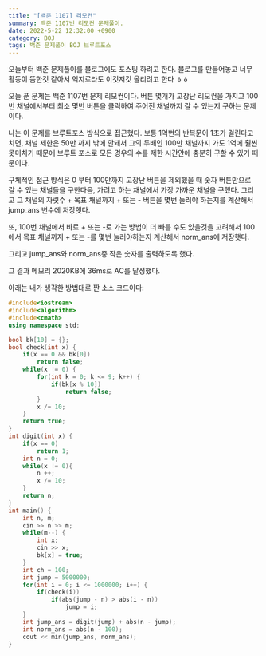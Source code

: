 ```yaml
---
title: "[백준 1107] 리모컨"
summary: 백준 1107번 리모컨 문제풀이.
date: 2022-5-22 12:32:00 +0900
category: BOJ
tags: 백준 문제풀이 BOJ 브루트포스
---
```


오늘부터 백준 문제풀이를 블로그에도 포스팅 하려고 한다.
블로그를 만들어놓고 너무 활동이 뜸한것 같아서 억지로라도 이것저것 올리려고 한다 ㅎㅎ

오늘 푼 문제는 백준 1107번 문제 리모컨이다.
버튼 몇개가 고장난 리모컨을 가지고 100번 채널에서부터 최소 몇번 버튼을 클릭하여 주어진 채널까지 갈 수 있는지 구하는 문제이다.

나는 이 문제를 브루트포스 방식으로 접근했다.
보통 1억번의 반복문이 1초가 걸린다고 치면,
채널 제한은 50만 까지 밖에 안돼서 그의 두배인 100만 채널까지 가도 1억에 훨씬 못미치기 때문에 브루트 포스로 모든 경우의 수를 제한 시간안에 충분히 구할 수 있기 때문이다.

구체적인 접근 방식은 0 부터 100만까지 고장난 버튼을 제외했을 때 숫자 버튼만으로 갈 수 있는 채널들을 구한다음, 가려고 하는 채널에서 가장 가까운 채널을 구했다.
그리고 그 채널의 자릿수 + 목표 채널까지 + 또는 - 버튼을 몇번 눌러야 하는지를 계산해서 jump_ans 변수에 저장햇다.

또, 100번 채널에서 바로 + 또는 -로 가는 방법이 더 빠를 수도 있을것을 고려해서 100에서 목표 채널까지 + 또는 -를 몇번 눌러야하는지 계산해서 norm_ans에 저장햇다.

그리고 jump_ans와 norm_ans중 작은 숫자를 출력하도록 했다.

그 결과 메모리 2020KB에 36ms로 AC를 달성했다.

아래는 내가 생각한 방법대로 짠 소스 코드이다:
```c++
#include<iostream>
#include<algorithm>
#include<cmath>
using namespace std;

bool bk[10] = {};
bool check(int x) {
    if(x == 0 && bk[0])
        return false;
    while(x != 0) {
        for(int k = 0; k <= 9; k++) {
            if(bk[x % 10])
                return false;
        }
        x /= 10;
    }
    return true;
}
int digit(int x) {
    if(x == 0)
        return 1;
    int n = 0;
    while(x != 0){
        n ++;
        x /= 10;
    }
    return n;
}
int main() {
    int n, m;
    cin >> n >> m;
    while(m--) {
        int x;
        cin >> x;
        bk[x] = true;
    }
    int ch = 100;
    int jump = 5000000;
    for(int i = 0; i <= 1000000; i++) {
        if(check(i))
            if(abs(jump - n) > abs(i - n))
                jump = i;
    }
    int jump_ans = digit(jump) + abs(n - jump);
    int norm_ans = abs(n - 100);
    cout << min(jump_ans, norm_ans);
}
```
